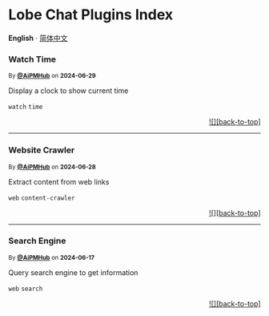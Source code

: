 <h1>Lobe Chat Plugins Index</h1>

**English** · [简体中文](./README.zh-CN.md)<!-- AWESOME PLUGINS --> 

### Watch Time

<sup>By **[@AiPMHub](https://github.com/aipmhub/chat-plugin-clock-time)** on **2024-06-29**</sup>

Display a clock to show current time

`watch` `time`

<div align="right">

[![][back-to-top]](#readme-top)

</div>

---

### Website Crawler

<sup>By **[@AiPMHub](https://github.com/aipmhub/chat-plugin-web-crawler)** on **2024-06-28**</sup>

Extract content from web links

`web` `content-crawler`

<div align="right">

[![][back-to-top]](#readme-top)

</div>

---

### Search Engine

<sup>By **[@AiPMHub](https://github.com/aipmhub/chat-plugin-search-engine)** on **2024-06-17**</sup>

Query search engine to get information

`web` `search`

<div align="right">

[![][back-to-top]](#readme-top)

</div>

 